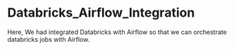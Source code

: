 # Databricks_Airflow_Integration
Here, We had integrated Databricks with Airflow so that we can orchestrate databricks jobs with Airflow.
